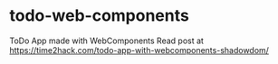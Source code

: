 # todo-web-components

ToDo App made with WebComponents
Read post at https://time2hack.com/todo-app-with-webcomponents-shadowdom/
